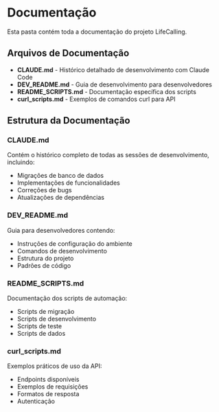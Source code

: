 # Documentação

Esta pasta contém toda a documentação do projeto LifeCalling.

## Arquivos de Documentação

- **CLAUDE.md** - Histórico detalhado de desenvolvimento com Claude Code
- **DEV_README.md** - Guia de desenvolvimento para desenvolvedores
- **README_SCRIPTS.md** - Documentação específica dos scripts
- **curl_scripts.md** - Exemplos de comandos curl para API

## Estrutura da Documentação

### CLAUDE.md
Contém o histórico completo de todas as sessões de desenvolvimento, incluindo:
- Migrações de banco de dados
- Implementações de funcionalidades
- Correções de bugs
- Atualizações de dependências

### DEV_README.md
Guia para desenvolvedores contendo:
- Instruções de configuração do ambiente
- Comandos de desenvolvimento
- Estrutura do projeto
- Padrões de código

### README_SCRIPTS.md
Documentação dos scripts de automação:
- Scripts de migração
- Scripts de desenvolvimento
- Scripts de teste
- Scripts de dados

### curl_scripts.md
Exemplos práticos de uso da API:
- Endpoints disponíveis
- Exemplos de requisições
- Formatos de resposta
- Autenticação